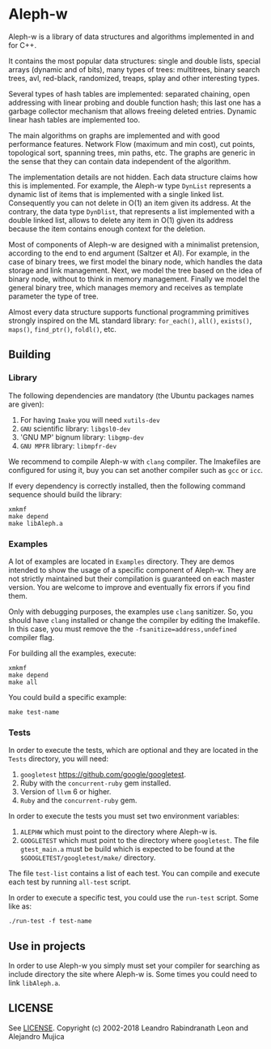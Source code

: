 # Aleph-w

Aleph-w is a library of data structures and algorithms implemented in
and for C++.

It contains the most popular data structures: single and double lists,
special arrays (dynamic and of bits), many types of trees: multitrees,
binary search trees, avl, red-black, randomized, treaps, splay and
other interesting types.

Several types of hash tables are implemented: separated chaining, open
addressing with linear probing and double function hash; this last one
has a garbage collector mechanism that allows freeing deleted
entries. Dynamic linear hash tables are implemented too.

The main algorithms on graphs are implemented and with good
performance features. Network Flow (maximum and min cost), cut points,
topological sort, spanning trees, min paths, etc. The graphs are
generic in the sense that they can contain data independent of the
algorithm.

The implementation details are not hidden. Each data structure claims
how this is implemented. For example, the Aleph-w type `DynList`
represents a dynamic list of items that is implemented with a single
linked list. Consequently you can not delete in O(1) an item given its
address. At the contrary, the data type `DynDlist`, that represents a
list implemented with a double linked list, allows to delete any item
in O(1) given its address because the item contains enough context for
the deletion.

Most of components of Aleph-w are designed with a minimalist
pretension, according to the end to end argument (Saltzer et Al). For
example, in the case of binary trees, we first model the binary node,
which handles the data storage and link management. Next, we model the
tree based on the idea of binary node, without to think in memory
management. Finally we model the general binary tree, which manages
memory and receives as template parameter the type of tree.

Almost every data structure supports functional programming primitives
strongly inspired on the ML standard library: `for_each()`, `all()`,
`exists()`, `maps()`, `find_ptr()`, `foldl()`, etc.

## Building

### Library

The following dependencies are mandatory (the Ubuntu packages names
are given):

1. For having `Imake` you will need `xutils-dev`
2. `GNU` scientific library: `libgsl0-dev`
3. 'GNU MP' bignum library: `libgmp-dev`
4. `GNU MPFR` library: `libmpfr-dev`

We recommend to compile Aleph-w with `clang` compiler. The Imakefiles
are configured for using it, buy you can set another compiler such as
`gcc` or `icc`.

If every dependency is correctly installed, then the following command
sequence should build the library:

    xmkmf
	make depend
	make libAleph.a
	
### Examples

A lot of examples are located in `Examples` directory. They are demos
intended to show the usage of a specific component of Aleph-w. They
are not strictly maintained but their compilation is guaranteed on
each master version. You are welcome to improve and eventually fix
errors if you find them. 

Only with debugging purposes, the examples use `clang` sanitizer. So,
you should have `clang` installed or change the compiler by editing
the Imakefile. In this case, you must remove the the
`-fsanitize=address,undefined` compiler flag.

For building all the examples, execute:

    xmkmf
	make depend
	make all
	
You could build a specific example:

    make test-name

### Tests

In order to execute the tests, which are optional and they are located
in the `Tests` directory, you will need:

1. `googletest` <https://github.com/google/googletest>.
2. Ruby with the `concurrent-ruby` gem installed.
3. Version of `llvm` 6 or higher.
4. `Ruby` and the `concurrent-ruby` gem.

In order to execute the tests you must set two environment variables:

1. `ALEPHW` which must point to the directory where Aleph-w is.
2. `GOOGLETEST` which must point to the directory where
   `googletest`. The file `gtest_main.a` must be build which is
   expected to be found at the `$GOOGLETEST/googletest/make/`
   directory. 
   
The file `test-list` contains a list of each test. You can compile and
execute each test by running `all-test` script.

In order to execute a specific test, you could use the `run-test`
script. Some like as:

    ./run-test -f test-name

## Use in projects

In order to use Aleph-w you simply must set your compiler for
searching as include directory the site where Aleph-w is. Some times
you could need to link `libAleph.a`.

## LICENSE

See
[LICENSE](https://github.com/lrleon/Aleph-w/blob/master/LICENSE). Copyright
(c) 2002-2018 Leandro Rabindranath Leon and Alejandro Mujica

